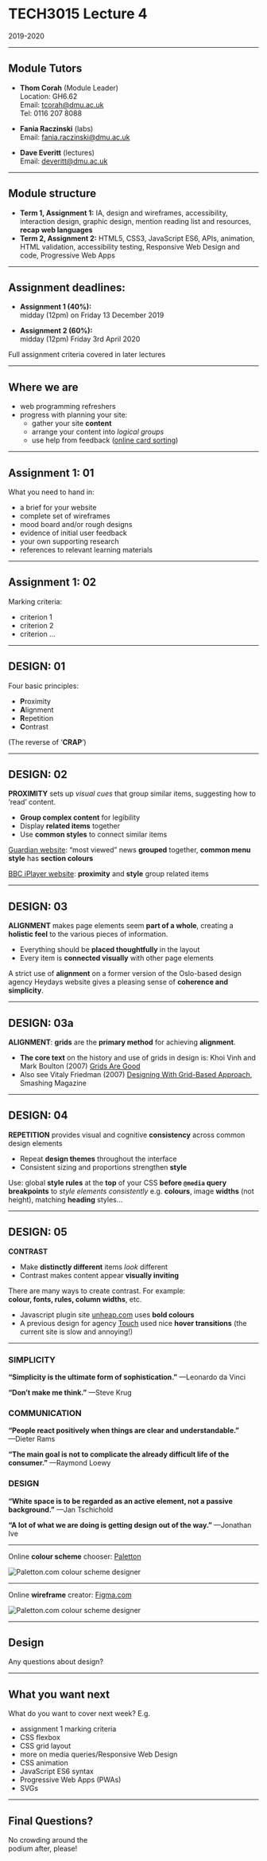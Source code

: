 # TECH3015 Lecture 4

2019-2020

---

## Module Tutors

- **Thom Corah** (Module Leader)  
Location: GH6.62  
Email: tcorah@dmu.ac.uk  
Tel: 0116 207 8088

- **Fania Raczinski** (labs)  
Email: fania.raczinski@dmu.ac.uk

- **Dave Everitt** (lectures)  
Email: deveritt@dmu.ac.uk

---

## Module structure

- **Term 1, Assignment 1:** IA, design and wireframes, accessibility, interaction design, graphic design, mention reading list and resources, **recap web languages**
- **Term 2, Assignment 2:** HTML5, CSS3, JavaScript ES6, APIs, animation, HTML validation, accessibility testing, Responsive Web Design and code, Progressive Web Apps

---

## Assignment deadlines:

- **Assignment 1 (40%):**  
midday (12pm) on Friday 13 December 2019

- **Assignment 2 (60%):**  
midday (12pm) Friday 3rd April 2020

Full assignment criteria covered in later lectures

---

## Where we are

- web programming refreshers
- progress with planning your site:
  - gather your site **content**
  - arrange your content into *logical groups*
  - use help from feedback ([online card sorting](https://www.optimalworkshop.com/optimalsort))

---

## Assignment 1: 01
<!-- .slide: class="crammed" -->

What you need to hand in:

- a brief for your website
- complete set of wireframes
- mood board and/or rough designs
- evidence of initial user feedback
- your own supporting research
- references to relevant learning materials

---

## Assignment 1: 02

Marking criteria:

- criterion 1
- criterion 2
- criterion …

---

<!-- NEW -->
<!-- DESIGN PRINCIPLES: SHARED MEDS2007.02/CTEC3905.04-->

## DESIGN: **01**

Four basic principles:

- **P**roximity
- **A**lignment
- **R**epetition
- **C**ontrast

(The reverse of ‘**CRAP**’)

---

## DESIGN: **02**
<!-- .slide: class="crammed" -->

**PROXIMITY** sets up *visual cues* that group similar items, suggesting how to ‘read’ content.

- **Group complex content** for legibility
- Display **related items** together
- Use **common styles** to connect similar items

[Guardian website](https://www.theguardian.com/uk): “most viewed” news **grouped** together, **common menu style** has **section colours**

[BBC iPlayer website](http://www.bbc.co.uk/iplayer): **proximity** and **style** group related items


<!-- .slide: data-background-image="https://raw.githubusercontent.com/DaveEveritt/TECH3015/master/imgs/design/guardian-230oct2018.png" data-background-size="contain" -->


<!-- .slide: data-background-image="https://raw.githubusercontent.com/DaveEveritt/TECH3015/master/imgs/design/bbc-iplayer-23oct2018.png" data-background-size="contain" -->			

---

## DESIGN: **03**
<!-- .slide: class="crammed" -->

**ALIGNMENT** makes page elements seem **part of a whole**, creating a **holistic feel** to the various pieces of information.

- Everything should be **placed thoughtfully** in the layout
- Every item is **connected visually** with other page elements

A strict use of **alignment** on a former version of the Oslo-based design agency Heydays website gives a pleasing sense of **coherence and simplicity**.


<!-- .slide: data-background-image="https://raw.githubusercontent.com/DaveEveritt/TECH3015/master/imgs/design/heydays.jpg" data-background-size="contain" -->		

---

## DESIGN: **03a**

**ALIGNMENT**: **grids** are the **primary method** for achieving **alignment**.

- **The core text** on the history and use of grids in design is: Khoi Vinh and Mark Boulton (2007) [Grids Are Good](http://www.slideshare.net/huer1278ft/grids-are-good-right)
- Also see Vitaly Friedman (2007) [Designing With Grid-Based Approach](https://www.smashingmagazine.com/2007/04/designing-with-grid-based-approach/), Smashing Magazine


<!-- .slide: data-background-image="https://raw.githubusercontent.com/DaveEveritt/TECH3015/master/imgs/design/grids/wireframe-01.png" data-background-size="contain" -->	


<!-- .slide: data-background-image="https://raw.githubusercontent.com/DaveEveritt/TECH3015/master/imgs/design/grids/wireframe-02.png" data-background-size="contain" -->	


<!-- .slide: data-background-image="https://raw.githubusercontent.com/DaveEveritt/TECH3015/master/imgs/design/grids/wireframe-03.png" data-background-size="contain" -->	


<!-- .slide: data-background-image="https://raw.githubusercontent.com/DaveEveritt/TECH3015/master/imgs/design/grids/wireframe-04.png" data-background-size="contain" -->	


<!-- .slide: data-background-image="https://raw.githubusercontent.com/DaveEveritt/TECH3015/master/imgs/design/grids/wireframe-finished.png" data-background-size="contain" -->	

---

## DESIGN: **04**

**REPETITION** provides visual and cognitive **consistency** across common design elements

- Repeat **design themes** throughout the interface
- Consistent sizing and proportions strengthen **style**

Use: global **style rules** at the **top** of your CSS **before `@media` query breakpoints** to *style elements consistently* e.g. **colours**, image **widths** (not height), matching **heading** styles…


<!-- .slide: data-background-image="https://raw.githubusercontent.com/DaveEveritt/TECH3015/master/imgs/design/karl-anders.png" data-background-size="contain" -->	


<!-- .slide: data-background-image="https://raw.githubusercontent.com/DaveEveritt/TECH3015/master/imgs/design/creative-depart.jpg" data-background-size="contain" -->	

---

## DESIGN: **05**
<!-- .slide: class="crammed" -->

**CONTRAST**

- Make **distinctly different** items *look* different
- Contrast makes content appear **visually inviting**

There are many ways to create contrast. For example:  
**colour, fonts, rules, column widths**, etc.

- Javascript plugin site [unheap.com](http://www.unheap.com/) uses **bold colours**
- A previous design for agency [Touch](http://www.thetouchagency.co.uk/) used nice **hover transitions** (the current site is slow and annoying!)


<!-- .slide: data-background-image="https://raw.githubusercontent.com/DaveEveritt/TECH3015/master/imgs/design/unheap.png" data-background-size="contain" -->	


<!-- .slide: data-background-image="https://raw.githubusercontent.com/DaveEveritt/TECH3015/master/imgs/design/touch-website.png" data-background-size="contain" -->	

---

<!-- SIMPLICITY QUOTES -->

### SIMPLICITY
<!-- .slide: class="crammed smalltext" -->

**“Simplicity is the ultimate form of sophistication.”** —Leonardo da Vinci

**“Don’t make me think.”** —Steve Krug

### COMMUNICATION

**“People react positively when things are clear and understandable.”**  
—Dieter Rams

**“The main goal is not to complicate the already difficult life of the consumer.”** —Raymond Loewy

### DESIGN

**“White space is to be regarded as an active element, not a passive background.”** —Jan Tschichold

**“A lot of what we are doing is getting design out of the way.”** —Jonathan Ive

<!-- /NEW -->

---

<!-- COLOUR SCHEME LINK -->

Online **colour scheme** chooser: [Paletton](http://paletton.com/)

![Paletton.com colour scheme designer](https://raw.githubusercontent.com/DaveEveritt/TECH3015/master/imgs/design/paletton.png)


<!-- .slide: data-background-iframe="http://paletton.com" data-background-interactive data-background-size="contain" -->

---

<!-- WIREFRAME DESIGNER LINK -->

Online **wireframe** creator: [Figma.com](https://www.figma.com/)

![Paletton.com colour scheme designer](https://raw.githubusercontent.com/DaveEveritt/TECH3015/master/imgs/design/figma-wireframe-design.png)

---

## Design

Any questions about design?

---

## What you want next

What do you want to cover next week? E.g.

- assignment 1 marking criteria
- CSS flexbox
- CSS grid layout
- more on media queries/Responsive Web Design
- CSS animation
- JavaScript ES6 syntax
- Progressive Web Apps (PWAs)
- SVGs

---

## Final Questions?

No crowding around the  
podium after, please!

<!--

<h2>Title</h2>

<img style="float:left;" src="https://raw.githubusercontent.com/DaveEveritt/TECH3015/master/imgs/wireframes/img_name.jpg" alt="text">

.slide data-background-image="https://raw.githubusercontent.com/DaveEveritt/TECH3015/master/imgs/wireframes/rosenfeld-users-content-context.png" data-background-size="contain"

-->

